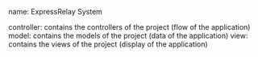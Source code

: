 name: ExpressRelay System

controller: contains the controllers of the project (flow of the application)
model: contains the models of the project (data of the application)
view: contains the views of the project (display of the application)

